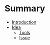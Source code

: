 # Summary

* [Introduction](README.md)
* [Idea](Java/idea.md)
  * [Tools](Java/idea/tools.md)
  * [Issue](Java/idea/issue.md)

